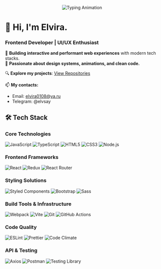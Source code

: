 <p align="center">
  <img src="https://readme-typing-svg.demolab.com?font=Fira+Code&pause=1000&width=435&lines=Frontend+Developer;React+%7C+TypeScript+%7C+UI%2FUX" alt="Typing Animation" />
</p>

# 👋 Hi, I'm Elvira.
### Frontend Developer | UI/UX Enthusiast
🚀 **Building interactive and performant web experiences** with modern tech stacks.  
🎨 **Passionate about design systems, animations, and clean code.**

🔍 **Explore my projects**: [View Repositories](https://github.com/elvis178?tab=repositories)

📫 **My contacts:**  
- Email: elvira0108@ya.ru 
- Telegram: @elvsay


## 🛠️ Tech Stack

### Core Technologies
![JavaScript](https://img.shields.io/badge/JavaScript-F7DF1E?style=flat-square&logo=javascript&logoColor=black)
![TypeScript](https://img.shields.io/badge/TypeScript-3178C6?style=flat-square&logo=typescript&logoColor=white)
![HTML5](https://img.shields.io/badge/HTML5-E34F26?style=flat-square&logo=html5&logoColor=white)
![CSS3](https://img.shields.io/badge/CSS3-1572B6?style=flat-square&logo=css3&logoColor=white)
![Node.js](https://img.shields.io/badge/Node.js-339933?style=flat-square&logo=nodedotjs&logoColor=white)

### Frontend Frameworks
![React](https://img.shields.io/badge/React-61DAFB?style=flat-square&logo=react&logoColor=black)
![Redux](https://img.shields.io/badge/Redux-764ABC?style=flat-square&logo=redux&logoColor=white)
![React Router](https://img.shields.io/badge/React_Router-CA4245?style=flat-square&logo=react-router&logoColor=white)

### Styling Solutions
![Styled Components](https://img.shields.io/badge/styled--components-DB7093?style=flat-square&logo=styled-components&logoColor=white)
![Bootstrap](https://img.shields.io/badge/Bootstrap-7952B3?style=flat-square&logo=bootstrap&logoColor=white)
![Sass](https://img.shields.io/badge/Sass-CC6699?style=flat-square&logo=sass&logoColor=white)

### Build Tools & Infrastructure
![Webpack](https://img.shields.io/badge/Webpack-8DD6F9?style=flat-square&logo=webpack&logoColor=black)
![Vite](https://img.shields.io/badge/Vite-B73BFE?style=flat-square&logo=vite&logoColor=FFD62E)
![Git](https://img.shields.io/badge/Git-F05032?style=flat-square&logo=git&logoColor=white)
![GitHub Actions](https://img.shields.io/badge/GitHub_Actions-2088FF?style=flat-square&logo=github-actions&logoColor=white)

### Code Quality
![ESLint](https://img.shields.io/badge/ESLint-4B32C3?style=flat-square&logo=eslint&logoColor=white)
![Prettier](https://img.shields.io/badge/Prettier-F7B93E?style=flat-square&logo=prettier&logoColor=black)
![Code Climate](https://img.shields.io/badge/Code_Climate-000000?style=flat-square&logo=code-climate&logoColor=white)

### API & Testing
![Axios](https://img.shields.io/badge/Axios-5A29E4?style=flat-square&logo=axios&logoColor=white)
![Postman](https://img.shields.io/badge/Postman-FF6C37?style=flat-square&logo=postman&logoColor=white)
![Testing Library](https://img.shields.io/badge/Testing_Library-E33332?style=flat-square&logo=testing-library&logoColor=white)


